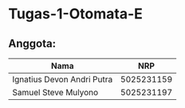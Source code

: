 # Tugas-1-Otomata-E
## Anggota:
| Nama | NRP |
| ---- | --- |
| Ignatius Devon Andri Putra | 5025231159 |
| Samuel Steve Mulyono | 5025231197 |
